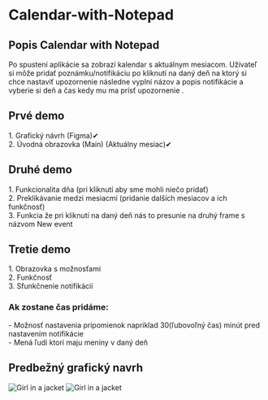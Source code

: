 <h1> Calendar-with-Notepad </h1>
<h2>Popis Calendar with Notepad</h2>
Po spustení aplikácie sa zobrazí kalendar s aktuálnym mesiacom. Užívateľ si môže pridať poznámku/notifikáciu po kliknutí na daný deň na ktorý si chce nastaviť upozornenie následne vyplní názov a popis notifikácie a vyberie si deň a čas kedy mu ma prísť upozornenie .

<h2>Prvé demo</h2>
1. Grafický návrh (Figma)✔ <br>
2. Úvodná obrazovka (Main) (Aktuálny mesiac)✔ </br>

<h2>Druhé demo</h2>
1. Funkcionalita dňa (pri kliknutí aby sme mohli niečo pridať) </br>
2. Preklikávanie medzi mesiacmi (pridanie dalších mesiacov a ich funkčnosť)<br>
3. Funkcia že pri kliknutí na daný deň nás to presunie na druhý frame s názvom New event </br>

<h2>Tretie demo</h2>
1. Obrazovka s možnosťami<br>
2. Funkčnosť </br>
3. Sfunkčnenie notifikácií



<h3>Ak zostane čas pridáme:</h3>
- Možnosť nastavenia pripomienok napriklad 30(ľubovoľný čas) minút pred nastavením notifikácie<br>
- Mená ľudí ktorí maju meniny v daný deň</br>

<h2>Predbežný grafický navrh</h2>

<img src="https://user-images.githubusercontent.com/90406457/155670197-950966f6-8474-4b81-a5bd-b8b1302635b8.png" alt="Girl in a jacket"> <img src="https://user-images.githubusercontent.com/90406457/155341938-a95bd79e-14cf-40a0-90ac-1d49c0822637.png" alt="Girl in a jacket">

